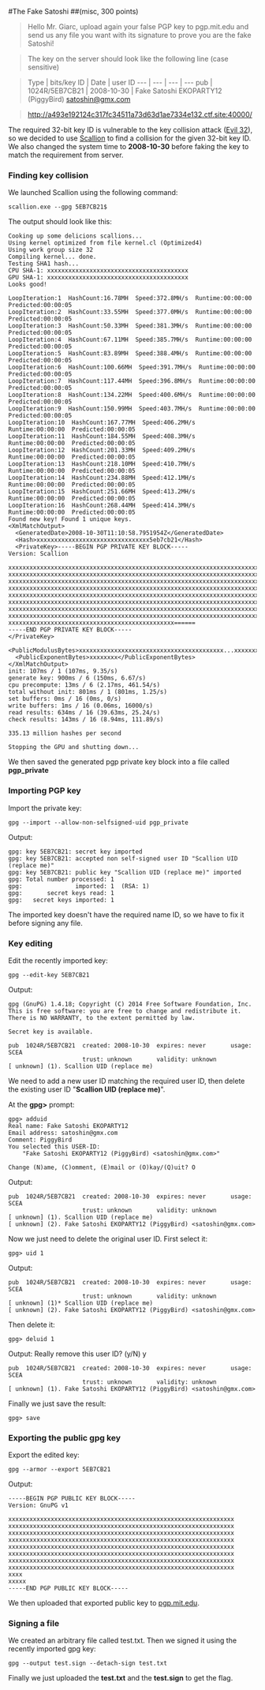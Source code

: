 #The Fake Satoshi
##(misc, 300 points)

>Hello Mr. Giarc, upload again your false PGP key to pgp.mit.edu and send us any file you want with its signature to prove you are the fake Satoshi!

>The key on the server should look like the following line (case sensitive)

>Type | bits/key ID | Date | user ID
--- | --- | --- | ---
pub | 1024R/5EB7CB21 | 2008-10-30 | Fake Satoshi EKOPARTY12 (PiggyBird) satoshin@gmx.com

> http://a493e192124c317fc34511a73d63d1ae7334e132.ctf.site:40000/

The required 32-bit key ID is vulnerable to the key collision attack ([Evil 32](https://evil32.com/)), so we decided to use [Scallion](https://github.com/lachesis/scallion) to find a collision for the given 32-bit key ID. We also changed the system time to **2008-10-30** before faking the key to match the requirement from server.
 
### Finding key collision
We launched Scallion using the following command: 

    scallion.exe --gpg 5EB7CB21$

The output should look like this:
    
    Cooking up some delicions scallions...
    Using kernel optimized from file kernel.cl (Optimized4)
    Using work group size 32
    Compiling kernel... done.
    Testing SHA1 hash...
    CPU SHA-1: xxxxxxxxxxxxxxxxxxxxxxxxxxxxxxxxxxxxxxxx
    GPU SHA-1: xxxxxxxxxxxxxxxxxxxxxxxxxxxxxxxxxxxxxxxx
    Looks good!
    
    LoopIteration:1  HashCount:16.78MH  Speed:372.8MH/s  Runtime:00:00:00  Predicted:00:00:05  
    LoopIteration:2  HashCount:33.55MH  Speed:377.0MH/s  Runtime:00:00:00  Predicted:00:00:05  
    LoopIteration:3  HashCount:50.33MH  Speed:381.3MH/s  Runtime:00:00:00  Predicted:00:00:05  
    LoopIteration:4  HashCount:67.11MH  Speed:385.7MH/s  Runtime:00:00:00  Predicted:00:00:05  
    LoopIteration:5  HashCount:83.89MH  Speed:388.4MH/s  Runtime:00:00:00  Predicted:00:00:05  
    LoopIteration:6  HashCount:100.66MH  Speed:391.7MH/s  Runtime:00:00:00  Predicted:00:00:05  
    LoopIteration:7  HashCount:117.44MH  Speed:396.8MH/s  Runtime:00:00:00  Predicted:00:00:05  
    LoopIteration:8  HashCount:134.22MH  Speed:400.6MH/s  Runtime:00:00:00  Predicted:00:00:05  
    LoopIteration:9  HashCount:150.99MH  Speed:403.7MH/s  Runtime:00:00:00  Predicted:00:00:05  
    LoopIteration:10  HashCount:167.77MH  Speed:406.2MH/s  Runtime:00:00:00  Predicted:00:00:05  
    LoopIteration:11  HashCount:184.55MH  Speed:408.3MH/s  Runtime:00:00:00  Predicted:00:00:05  
    LoopIteration:12  HashCount:201.33MH  Speed:409.2MH/s  Runtime:00:00:00  Predicted:00:00:05  
    LoopIteration:13  HashCount:218.10MH  Speed:410.7MH/s  Runtime:00:00:00  Predicted:00:00:05  
    LoopIteration:14  HashCount:234.88MH  Speed:412.1MH/s  Runtime:00:00:00  Predicted:00:00:05  
    LoopIteration:15  HashCount:251.66MH  Speed:413.2MH/s  Runtime:00:00:00  Predicted:00:00:05  
    LoopIteration:16  HashCount:268.44MH  Speed:414.3MH/s  Runtime:00:00:00  Predicted:00:00:05
    Found new key! Found 1 unique keys.
    <XmlMatchOutput>
      <GeneratedDate>2008-10-30T11:10:58.7951954Z</GeneratedDate>
      <Hash>xxxxxxxxxxxxxxxxxxxxxxxxxxxxxxxx5eb7cb21</Hash>
      <PrivateKey>-----BEGIN PGP PRIVATE KEY BLOCK-----
    Version: Scallion
    
    xxxxxxxxxxxxxxxxxxxxxxxxxxxxxxxxxxxxxxxxxxxxxxxxxxxxxxxxxxxxxxxxxxxxxxxxxxxxxx
    xxxxxxxxxxxxxxxxxxxxxxxxxxxxxxxxxxxxxxxxxxxxxxxxxxxxxxxxxxxxxxxxxxxxxxxxxxxxxx
    xxxxxxxxxxxxxxxxxxxxxxxxxxxxxxxxxxxxxxxxxxxxxxxxxxxxxxxxxxxxxxxxxxxxxxxxxxxxxx
    xxxxxxxxxxxxxxxxxxxxxxxxxxxxxxxxxxxxxxxxxxxxxxxxxxxxxxxxxxxxxxxxxxxxxxxxxxxxxx
    xxxxxxxxxxxxxxxxxxxxxxxxxxxxxxxxxxxxxxxxxxxxxxxxxxxxxxxxxxxxxxxxxxxxxxxxxxxxxx
    xxxxxxxxxxxxxxxxxxxxxxxxxxxxxxxxxxxxxxxxxxxxxxxxxxxxxxxxxxxxxxxxxxxxxxxxxxxxxx
    xxxxxxxxxxxxxxxxxxxxxxxxxxxxxxxxxxxxxxxxxxxxxxxxxxxxxxxxxxxxxxxxxxxxxxxxxxxxxx
    xxxxxxxxxxxxxxxxxxxxxxxxxxxxxxxxxxxxxxxxxxxxxxxxxxxxxxxxxxxxxxxxxxxxxxxxxxxxxx
    xxxxxxxxxxxxxxxxxxxxxxxxxxxxxxxxxxxxxxxxxxxxxxx======
    -----END PGP PRIVATE KEY BLOCK-----
    </PrivateKey>
      <PublicModulusBytes>xxxxxxxxxxxxxxxxxxxxxxxxxxxxxxxxxxxxxxxxx...xxxxxxx</PublicModulusBytes>
      <PublicExponentBytes>xxxxxxxx</PublicExponentBytes>
    </XmlMatchOutput>
    init: 107ms / 1 (107ms, 9.35/s)
    generate key: 900ms / 6 (150ms, 6.67/s)
    cpu precompute: 13ms / 6 (2.17ms, 461.54/s)
    total without init: 801ms / 1 (801ms, 1.25/s)
    set buffers: 0ms / 16 (0ms, 0/s)
    write buffers: 1ms / 16 (0.06ms, 16000/s)
    read results: 634ms / 16 (39.63ms, 25.24/s)
    check results: 143ms / 16 (8.94ms, 111.89/s)
    
    335.13 million hashes per second
    
    Stopping the GPU and shutting down...

We then saved the generated pgp private key block into a file called **pgp_private**

### Importing PGP key
Import the private key:

    gpg --import --allow-non-selfsigned-uid pgp_private

Output:

    gpg: key 5EB7CB21: secret key imported
    gpg: key 5EB7CB21: accepted non self-signed user ID "Scallion UID (replace me)"
    gpg: key 5EB7CB21: public key "Scallion UID (replace me)" imported
    gpg: Total number processed: 1
    gpg:               imported: 1  (RSA: 1)
    gpg:       secret keys read: 1
    gpg:   secret keys imported: 1
 
The imported key doesn't have the required name ID, so we have to fix it before signing any file.

### Key editing
Edit the recently imported key:

    gpg --edit-key 5EB7CB21
    
Output:

    gpg (GnuPG) 1.4.18; Copyright (C) 2014 Free Software Foundation, Inc.
    This is free software: you are free to change and redistribute it.
    There is NO WARRANTY, to the extent permitted by law.
    
    Secret key is available.
    
    pub  1024R/5EB7CB21  created: 2008-10-30  expires: never       usage: SCEA
                         trust: unknown       validity: unknown
    [ unknown] (1). Scallion UID (replace me)


We need to add a new user ID matching the required user ID, then delete the existing user ID "**Scallion UID (replace me)**".

At the **gpg>** prompt:

    gpg> adduid
    Real name: Fake Satoshi EKOPARTY12
    Email address: satoshin@gmx.com
    Comment: PiggyBird
    You selected this USER-ID:
        "Fake Satoshi EKOPARTY12 (PiggyBird) <satoshin@gmx.com>"
    
    Change (N)ame, (C)omment, (E)mail or (O)kay/(Q)uit? O
    
Output:

    pub  1024R/5EB7CB21  created: 2008-10-30  expires: never       usage: SCEA
                         trust: unknown       validity: unknown
    [ unknown] (1). Scallion UID (replace me)
    [ unknown] (2). Fake Satoshi EKOPARTY12 (PiggyBird) <satoshin@gmx.com>


Now we just need to delete the original user ID. First select it:

    gpg> uid 1

Output:

    pub  1024R/5EB7CB21  created: 2008-10-30  expires: never       usage: SCEA
                         trust: unknown       validity: unknown
    [ unknown] (1)* Scallion UID (replace me)
    [ unknown] (2). Fake Satoshi EKOPARTY12 (PiggyBird) <satoshin@gmx.com>

Then delete it:

    gpg> deluid 1

Output:
    Really remove this user ID? (y/N) y
    
    pub  1024R/5EB7CB21  created: 2008-10-30  expires: never       usage: SCEA
                         trust: unknown       validity: unknown
    [ unknown] (1). Fake Satoshi EKOPARTY12 (PiggyBird) <satoshin@gmx.com>

Finally we just save the result:

    gpg> save

### Exporting the public gpg key
Export the edited key:

    gpg --armor --export 5EB7CB21

Output:

    -----BEGIN PGP PUBLIC KEY BLOCK-----
    Version: GnuPG v1
    
    xxxxxxxxxxxxxxxxxxxxxxxxxxxxxxxxxxxxxxxxxxxxxxxxxxxxxxxxxxxxxxxx
    xxxxxxxxxxxxxxxxxxxxxxxxxxxxxxxxxxxxxxxxxxxxxxxxxxxxxxxxxxxxxxxx
    xxxxxxxxxxxxxxxxxxxxxxxxxxxxxxxxxxxxxxxxxxxxxxxxxxxxxxxxxxxxxxxx
    xxxxxxxxxxxxxxxxxxxxxxxxxxxxxxxxxxxxxxxxxxxxxxxxxxxxxxxxxxxxxxxx
    xxxxxxxxxxxxxxxxxxxxxxxxxxxxxxxxxxxxxxxxxxxxxxxxxxxxxxxxxxxxxxxx
    xxxxxxxxxxxxxxxxxxxxxxxxxxxxxxxxxxxxxxxxxxxxxxxxxxxxxxxxxxxxxxxx
    xxxxxxxxxxxxxxxxxxxxxxxxxxxxxxxxxxxxxxxxxxxxxxxxxxxxxxxxxxxxxxxx
    xxxxxxxxxxxxxxxxxxxxxxxxxxxxxxxxxxxxxxxxxxxxxxxxxxxxxxxxxxxxxxxx
    xxxx
    xxxxx
    -----END PGP PUBLIC KEY BLOCK-----
    
We then uploaded that exported public key to [pgp.mit.edu](pgp.mit.edu).

### Signing a file
We created an  arbitrary file called test.txt. Then we signed it using the recently imported gpg key:

    gpg --output test.sign --detach-sign test.txt
    
Finally we just uploaded the **test.txt** and the **test.sign** to get the flag.
